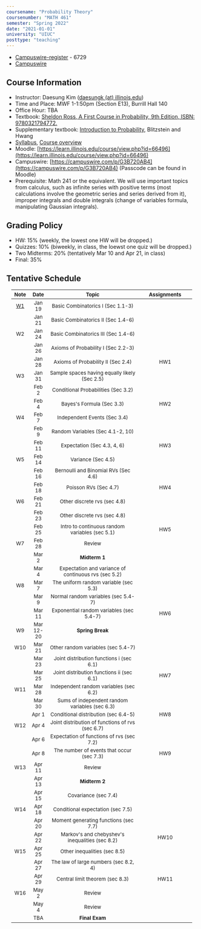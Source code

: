 ```yaml
---
coursename: "Probability Theory"
coursenumber: "MATH 461"
semester: "Spring 2022"
date: "2021-01-01"
university: "UIUC"
posttype: "teaching"
---
```


- [Campuswire-register]() - 6729
- [Campuswire](https://campuswire.com/)
## Course Information 
- Instructor: Daesung Kim ([daesungk (at) illinois.edu](mailto:daesungk@illinois.edu))
- Time and Place: MWF 1-1:50pm (Section E13), Burrill Hall 140
- Office Hour: TBA
- Textbook: [Sheldon Ross, A First Course in Probability, 9th Edition, ISBN: 9780321794772.](https://www.amazon.com/First-Course-Probability-9th/dp/032179477X)
- Supplementary textbook: [Introduction to Probability](http://probabilitybook.net), Blitzstein and Hwang
- [Syllabus](syllabus.pdf), [Course overview](overview.pdf) 
- Moodle: [https://learn.illinois.edu/course/view.php?id=66496](https://learn.illinois.edu/course/view.php?id=66496)
- Campuswire: [https://campuswire.com/p/G3B720AB4](https://campuswire.com/p/G3B720AB4) (Passcode can be found in Moodle)
- Prerequisite: Math 241 or the equivalent. We will use important topics from calculus, such as infinite series with positive terms (most calculations involve the geometric series and series derived from it), improper integrals and double integrals (change of variables formula, manipulating Gaussian integrals).

## Grading Policy
- HW: 15% (weekly, the lowest one HW will be dropped.)
- Quizzes: 10% (biweekly, in class, the loewst one quiz will be dropped.)
- Two Midterms: 20% (tentatively Mar 10 and Apr 21, in class)
- Final: 35%

## Tentative Schedule 
| Note         | Date      | Topic                                                | Assignments |
| ---          | ---       | ---                                                  | ---         |
| [W1](w1.pdf) | Jan 19    | Basic Combinatorics I (Sec 1.1-3)                    |             |
|              | Jan 21    | Basic Combinatorics II (Sec 1.4-6)                   |             |
| W2           | Jan 24    | Basic Combinatorics III (Sec 1.4-6)                  |             |
|              | Jan 26    | Axioms of Probability I (Sec 2.2-3)                  |             |
|              | Jan 28    | Axioms of Probability II (Sec 2.4)                   | HW1         |
| W3           | Jan 31    | Sample spaces having equally likely (Sec 2.5)        |             |
|              | Feb 2     | Conditional Probabilities (Sec 3.2)                  |             |
|              | Feb 4     | Bayes's Formula (Sec 3.3)                            | HW2         |
| W4           | Feb 7     | Independent Events (Sec 3.4)                         |             |
|              | Feb 9     | Random Variables (Sec 4.1-2, 10)                     |             |
|              | Feb 11    | Expectation (Sec 4.3, 4, 6)                          | HW3         |
| W5           | Feb 14    | Variance (Sec 4.5)                                   |             |
|              | Feb 16    | Bernoulli and Binomial RVs (Sec 4.6)                 |             |
|              | Feb 18    | Poisson RVs (Sec 4.7)                                | HW4         |
| W6           | Feb 21    | Other discrete rvs (sec 4.8)                         |             |
|              | Feb 23    | Other discrete rvs (sec 4.8)                         |             |
|              | Feb 25    | Intro to continuous random variables (sec 5.1)       | HW5         |
| W7           | Feb 28    | Review                                               |             |
|              | Mar 2     | **Midterm 1**                                        |             |
|              | Mar 4     | Expectation and variance of continuous rvs (sec 5.2) |             |
| W8           | Mar 7     | The uniform random variable (sec 5.3)                |             |
|              | Mar 9     | Normal random variables (sec 5.4-7)                  |             |
|              | Mar 11    | Exponential random variables (sec 5.4-7)             | HW6         |
| W9           | Mar 12-20 | **Spring Break**                                     |             |
| W10          | Mar 21    | Other random variables (sec 5.4-7)                   |             |
|              | Mar 23    | Joint distribution functions i (sec 6.1)             |             |
|              | Mar 25    | Joint distribution functions ii (sec 6.1)            | HW7         |
| W11          | Mar 28    | Independent random variables (sec 6.2)               |             |
|              | Mar 30    | Sums of independent random variables (sec 6.3)       |             |
|              | Apr 1     | Conditional distribution (sec 6.4-5)                 | HW8         |
| W12          | Apr 4     | Joint distribution of functions of rvs (sec 6.7)     |             |
|              | Apr 6     | Expectation of functions of rvs (sec 7.2)            |             |
|              | Apr 8     | The number of events that occur (sec 7.3)            | HW9         |
| W13          | Apr 11    | Review                                               |             |
|              | Apr 13    | **Midterm 2**                                        |             |
|              | Apr 15    | Covariance (sec 7.4)                                 |             |
| W14          | Apr 18    | Conditional expectation (sec 7.5)                    |             |
|              | Apr 20    | Moment generating functions (sec 7.7)                |             |
|              | Apr 22    | Markov's and chebyshev's inequalities (sec 8.2)      | HW10        |
| W15          | Apr 25    | Other inequalities (sec 8.5)                         |             |
|              | Apr 27    | The law of large numbers (sec 8.2, 4)                |             |
|              | Apr 29    | Central limit theorem (sec 8.3)                      | HW11        |
| W16          | May 2     | Review                                               |             |
|              | May 4     | Review                                               |             |
|              | TBA       | **Final Exam**                                       |             |


<style>
table {
    width: 95%;
    margin: 0px auto;
    font-size: 95%;
    text-align: center;
}
table td:first-of-type {
    text-align: center;
}
table td:nth-of-type(2) {
    text-align: center;
}
table td:nth-of-type(4) {
    text-align: center;
}
table th:first-of-type {
    width: 10%;
    text-align: center;
}
table th:nth-of-type(2) {
    width: 10%;
    text-align: center;
}
table th:nth-of-type(3) {
    width: 50%;
    text-align: center;
}
table th:nth-of-type(4) {
    width: 30%;
    text-align: center;
}
</style>

